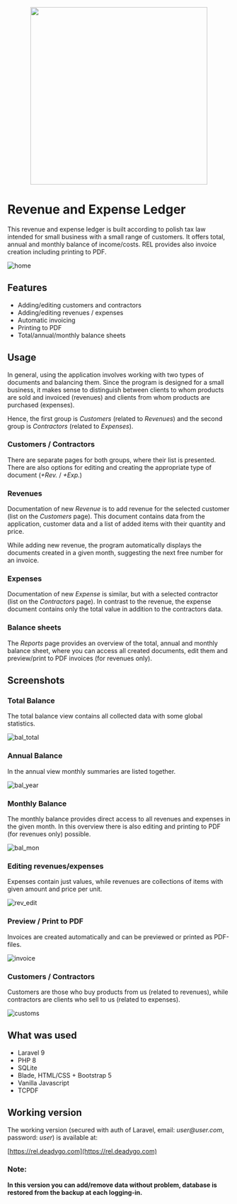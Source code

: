 <p align="center"><a href="https://laravel.com" target="_blank"><img src="https://raw.githubusercontent.com/laravel/art/master/logo-lockup/5%20SVG/2%20CMYK/1%20Full%20Color/laravel-logolockup-cmyk-red.svg" width="400"></a></p>



# Revenue and Expense Ledger

This revenue and expense ledger is built according to polish tax law intended for small business with a small range of customers. It offers total, annual and monthly balance of income/costs. REL provides also invoice creation including printing to PDF.

![home](resources/assets/images/home.gif)

## Features

- Adding/editing customers and contractors
- Adding/editing revenues / expenses
- Automatic invoicing
- Printing to PDF
- Total/annual/monthly balance sheets

## Usage
In general, using the application involves working with two types of documents and balancing them. Since the program is designed for a small business, it makes sense to distinguish between clients to whom products are sold and invoiced (revenues) and clients from whom products are purchased (expenses).

Hence, the first group is _Customers_ (related to _Revenues_) and the second group is _Contractors_ (related to _Expenses_).

### Customers / Contractors
There are separate pages for both groups, where their list is presented. There are also options for editing and creating the appropriate type of document (_+Rev._ / _+Exp._)

### Revenues
Documentation of new _Revenue_ is to add revenue for the selected customer (list on the _Customers_ page). This document contains data from the application, customer data and a list of added items with their quantity and price.

While adding new revenue, the program automatically displays the documents created in a given month, suggesting the next free number for an invoice.

### Expenses
Documentation of new _Expense_ is similar, but with a selected contractor (list on the _Contractors_ page). In contrast to the revenue, the expense document contains only the total value in addition to the contractors data.

### Balance sheets
The _Reports_ page provides an overview of the total, annual and monthly balance sheet, where you can access all created documents, edit them and preview/print to PDF invoices (for revenues only).

## Screenshots

### Total Balance
The total balance view contains all collected data with some global statistics.

![bal_total](resources/assets/images/bal_total.gif)

### Annual Balance
In the annual view monthly summaries are listed together.

![bal_year](resources/assets/images/bal_year.gif)

### Monthly Balance
The monthly balance provides direct access to all revenues and expenses in the given month. In this overview there is also editing and printing to PDF (for revenues only) possible.

![bal_mon](resources/assets/images/bal_mon.gif)

### Editing revenues/expenses
Expenses contain just values, while revenues are collections of items with given amount and price per unit.

![rev_edit](resources/assets/images/rev_edit.gif)

### Preview / Print to PDF
Invoices are created automatically and can be previewed or printed as PDF-files.

![invoice](resources/assets/images/invoice.gif)

### Customers / Contractors
Customers are those who buy products from us (related to revenues), while contractors are clients who sell to us (related to expenses).

![customs](resources/assets/images/customs.gif)

## What was used

- Laravel 9
- PHP 8
- SQLite
- Blade, HTML/CSS + Bootstrap 5
- Vanilla Javascript
- TCPDF

## Working version

The working version (secured with auth of Laravel, email: _user@user.com_, password: _user_) is available at:

[https://rel.deadygo.com](https://rel.deadygo.com)

### Note:
**In this version you can add/remove data without problem, database is restored from the backup at each logging-in.**
